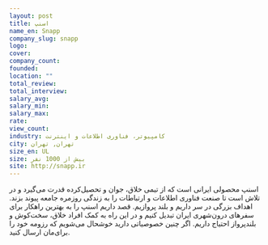 ```yaml
---
layout: post
title: اسنپ
name_en: Snapp
company_slug: snapp
logo: 
cover: 
company_count:
founded:
location: ""
total_review: 
total_interview: 
salary_avg: 
salary_min: 
salary_max: 
rate: 
view_count: 
industry: کامپیوتر، فناوری اطلاعات و اینترنت
city: تهران, تهران
size_en: UL
size: بیش از 1000 نفر
site: http://snapp.ir
---
```


اسنپ محصولی ایرانی است که از تیمی خلاق، جوان و تحصیل‌کرده قدرت می‌گیرد و در تلاش است تا صنعت فناوری اطلاعات و ارتباطات را به زندگی روزمره جامعه پیوند بزند.
اهداف بزرگی در سر داریم و بلند پروازیم. قصد داریم اسنپ را به بهترین راهکار برای سفرهای درون‌شهری ایران تبدیل کنیم و در این راه به کمک افراد خلاق، سخت‌کوش و بلندپرواز احتیاج داریم. اگر چنین خصوصیاتی دارید خوشحال می‌شویم که رزومه خود را برای‌مان ارسال کنید.